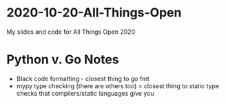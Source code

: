 # 2020-10-20-All-Things-Open
My slides and code for All Things Open 2020


# Python v. Go Notes

- Black code formatting - closest thing to go fmt
- mypy type checking (there are others too) = closest thing to static type checks that compilers/static languages give you

